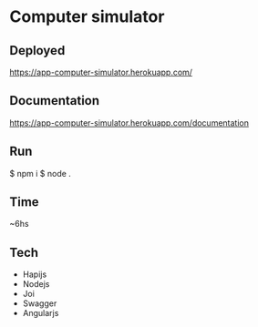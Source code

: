 # Computer simulator

## Deployed
https://app-computer-simulator.herokuapp.com/

## Documentation
https://app-computer-simulator.herokuapp.com/documentation

## Run
$ npm i
$ node .

## Time
~6hs

## Tech
* Hapijs
* Nodejs
* Joi
* Swagger
* Angularjs
